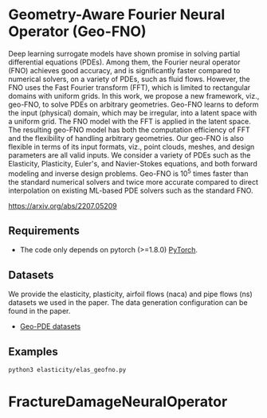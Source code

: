 # Geometry-Aware Fourier Neural Operator (Geo-FNO)
Deep learning surrogate models have shown promise in solving partial differential equations (PDEs). Among them, the Fourier neural operator (FNO) achieves good accuracy, and is significantly faster compared to numerical solvers,  on a variety of   PDEs, such as fluid flows. However, the FNO uses the Fast Fourier transform  (FFT), which is limited to rectangular domains with uniform grids. In this work, we propose a new framework, viz., geo-FNO, to solve PDEs on arbitrary geometries. Geo-FNO learns to deform the input (physical) domain, which may be irregular, into a latent space with a uniform grid. The FNO model with the FFT is applied in the latent space. The resulting geo-FNO model has both the computation efficiency of FFT and the flexibility of handling arbitrary geometries. Our geo-FNO is also flexible in terms of its input formats, viz.,  point clouds, meshes, and design parameters are all valid inputs. We consider a variety of PDEs such as the Elasticity, Plasticity, Euler's, and Navier-Stokes equations, and both forward modeling and inverse design problems. Geo-FNO is $10^5$ times faster than the standard numerical solvers and twice more accurate compared to direct interpolation on existing ML-based PDE solvers such as the standard FNO.

https://arxiv.org/abs/2207.05209

## Requirements
- The code only depends on pytorch (>=1.8.0) [PyTorch](https://pytorch.org/). 


## Datasets
We provide the elasticity, plasticity, airfoil flows (naca) and pipe flows (ns) datasets we used in the paper. 
The data generation configuration can be found in the paper.
- [Geo-PDE datasets](https://drive.google.com/drive/folders/1YBuaoTdOSr_qzaow-G-iwvbUI7fiUzu8?usp=sharing)

## Examples
```bash
python3 elasticity/elas_geofno.py
```
# FractureDamageNeuralOperator
